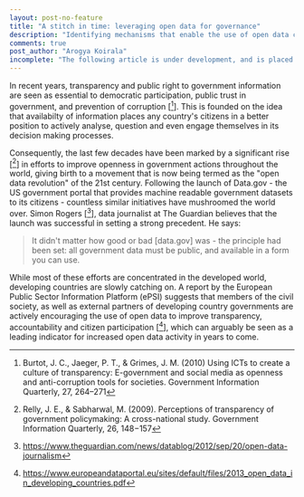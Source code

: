 ```yaml
---
layout: post-no-feature
title: "A stitch in time: leveraging open data for governance"
description: "Identifying mechanisms that enable the use of open data could be key to achieving government accountability and transparency." 
comments: true
post_author: "Arogya Koirala"
incomplete: "The following article is under development, and is placed in this website for testing purposes only"
---
```


In recent years, transparency and public right to government information are seen as essential to democratic participation, public trust in government, and prevention of corruption [[^1]]. This is founded on the idea that availabilty of information places any country's citizens in a better position to actively analyse, question and even engage themselves in its decision making processes. 

Consequently, the last few decades have been marked by a significant rise [[^2]] in efforts to improve openness in government actions throughout the world, giving birth to a movement that is now being termed as the "open data revolution" of the 21st century. Following the launch of Data.gov - the US government portal that provides machine readable government datasets to its citizens - countless similar initiatives have mushroomed the world over. Simon Rogers [[^3]], data journalist at The Guardian believes that the launch was successful in setting a strong precedent. He says: 

<blockquote class="quote-custom">
<p>
  It didn't matter how good or bad [data.gov] was - the principle had been set: all government data must be public, and available in a form you can use.  
</p>	
</blockquote>

While most of these efforts are concentrated in the developed world, developing countries are slowly catching on. A report by the European Public Sector Information Platform (ePSI) suggests that members of the civil society, as well as external partners of developing country governments are actively encouraging the use of open data to improve transparency, accountability and citizen participation [[^4]], which can arguably be seen as a leading indicator for increased open data activity in years to come.


[^1]: Burtot, J. C., Jaeger, P. T., & Grimes, J. M. (2010) Using ICTs to create a culture of transparency: E-government and social media as openness and anti-corruption tools for societies. Government Information Quarterly, 27, 264–271

[^2]: Relly, J. E., & Sabharwal, M. (2009). Perceptions of transparency of government policymaking: A cross-national study. Government Information Quarterly, 26, 148−157

[^3]: https://www.theguardian.com/news/datablog/2012/sep/20/open-data-journalism

[^4]: https://www.europeandataportal.eu/sites/default/files/2013_open_data_in_developing_countries.pdf